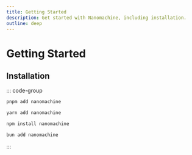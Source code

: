 ```yaml
---
title: Getting Started
description: Get started with Nanomachine, including installation.
outline: deep
---
```


# Getting Started

## Installation

::: code-group

```bash [pnpm]
pnpm add nanomachine
```

```bash [yarn]
yarn add nanomachine
```

```bash [npm]
npm install nanomachine
```

```bash [bun]
bun add nanomachine
```

:::
